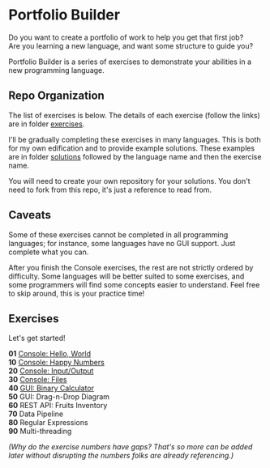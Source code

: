 # Portfolio Builder

Do you want to create a portfolio of work to help you get that first job?  
Are you learning a new language, and want some structure to guide you?  

Portfolio Builder is a series of exercises to demonstrate your abilities in a new programming language.

## Repo Organization

The list of exercises is below. The details of each exercise (follow the links) are in folder [exercises](exercises).

I'll be gradually completing these exercises in many languages. This is both for my own edification and to provide example solutions. These examples are in folder [solutions](solutions) followed by the language name and then the exercise name.

You will need to create your own repository for your solutions. You don't need to fork from this repo, it's just a reference to read from.

## Caveats

Some of these exercises cannot be completed in all programming languages; for instance, some languages have no GUI support. Just complete what you can.

After you finish the Console exercises, the rest are not strictly ordered by difficulty. Some languages will be better suited to some exercises, and some programmers will find some concepts easier to understand. Feel free to skip around, this is your practice time!

## Exercises

Let's get started!
 
**01** [Console: Hello, World](exercises/01_Console_HelloWorld.md)  
**10** [Console: Happy Numbers](exercises/10_Console_HappyNumbers.md)  
**20** [Console: Input/Output](exercises/20_Console_InputOutput.md)  
**30** [Console: Files](exercises/30_Console_Files.md)  
**40** [GUI: Binary Calculator](exercises/40_GUI_BinaryCalculator.md)  
**50** GUI: Drag-n-Drop Diagram  
**60** REST API: Fruits Inventory  
**70** Data Pipeline  
**80** Regular Expressions  
**90** Multi-threading  

*(Why do the exercise numbers have gaps? That's so more can be added later without disrupting the numbers folks are already referencing.)*
